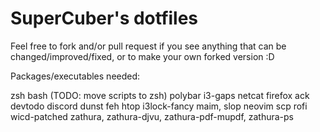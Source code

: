 # SuperCuber's dotfiles

Feel free to fork and/or pull request if you see anything that can be changed/improved/fixed, or to make your own forked version :D

Packages/executables needed:

zsh
bash (TODO: move scripts to zsh)
polybar
i3-gaps
netcat
firefox
ack
devtodo
discord
dunst
feh
htop
i3lock-fancy
maim, slop
neovim
scp
rofi
wicd-patched
zathura, zathura-djvu, zathura-pdf-mupdf, zathura-ps
